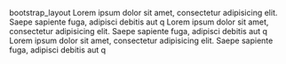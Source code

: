  bootstrap_layout
 Lorem ipsum dolor sit amet, consectetur adipisicing elit. Saepe sapiente fuga, adipisci debitis aut q
 Lorem ipsum dolor sit amet, consectetur adipisicing elit. Saepe sapiente fuga, adipisci debitis aut q
 Lorem ipsum dolor sit amet, consectetur adipisicing elit. Saepe sapiente fuga, adipisci debitis aut q
